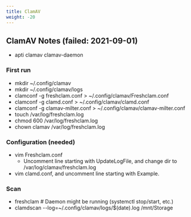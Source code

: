 ```yaml
---
title: ClamAV
weight: -20
---
```


## ClamAV Notes (failed: 2021-09-01)
- apti clamav clamav-daemon

### First run
- mkdir ~/.config/clamav
- mkdir ~/.config/clamav/logs
- clamconf -g freshclam.conf > ~/.config/clamav/Freshclam.conf
- clamconf -g clamd.conf > ~/.config/clamav/clamd.conf
- clamconf -g clamav-milter.conf > ~/.config/clamav/clamav-milter.conf
- touch /var/log/freshclam.log
- chmod 600 /var/log/freshclam.log
- chown clamav /var/log/freshclam.log

### Configuration (needed)
- vim Freshclam.conf
    - Uncomment line starting with UpdateLogFile, and change dir to /var/log/clamav/freshclam.log
- vim clamd.conf, and uncomment line starting with Example.

### Scan
- freshclam # Daemon might be running (systemctl stop/start, etc.)
- clamdscan --log=~/.config/clamav/logs/$(date).log /mnt/Storage
